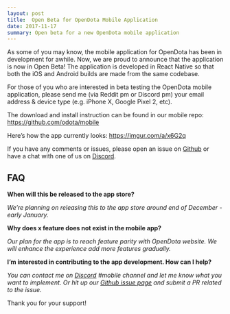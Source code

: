 ```yaml
---
layout: post
title:  Open Beta for OpenDota Mobile Application
date: 2017-11-17
summary: Open beta for a new OpenDota mobile application
---
```

As some of you may know, the mobile application for OpenDota has been in development for awhile. Now, we are proud to announce that the application is now in Open Beta!
The application is developed in React Native so that both the iOS and Android builds are made from the same codebase.

For those of you who are interested in beta testing the OpenDota mobile application, please send me (via Reddit pm or Discord pm) your email address & device type (e.g. iPhone X, Google Pixel 2, etc).

The download and install instruction can be found in our mobile repo: https://github.com/odota/mobile

Here’s how the app currently looks: https://imgur.com/a/x6G2q

If you have any comments or issues, please open an issue on [Github](https://github.com/odota/mobile/issues) or have a chat with one of us on [Discord](https://discordapp.com/invite/0o5SQGbXuWCNDcaF).

## FAQ

**When will this be released to the app store?**

*We’re planning on releasing this to the app store around end of December - early January.*

**Why does x feature does not exist in the mobile app?**

*Our plan for the app is to reach feature parity with OpenDota website. We will enhance the experience add more features gradually.*

**I’m interested in contributing to the app development. How can I help?**

*You can contact me on [Discord](https://discordapp.com/invite/0o5SQGbXuWCNDcaF) #mobile channel and let me know what you want to implement. Or hit up our [Github issue page](https://github.com/odota/mobile/issues) and submit a PR related to the issue.*

Thank you for your support!
